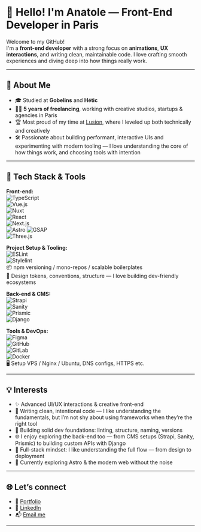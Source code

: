 # 👋 Hello! I'm Anatole — Front-End Developer in Paris

Welcome to my GitHub!  
I'm a **front-end developer** with a strong focus on **animations**, **UX interactions**, and writing clean, maintainable code. I love crafting smooth experiences and diving deep into how things really work.

---

## 🚀 About Me

- 🎓 Studied at **Gobelins** and **Hétic**  
- 👨‍💻 **5 years of freelancing**, working with creative studios, startups & agencies in Paris  
- 🏆 Most proud of my time at [Lusion](https://lusion.co), where I leveled up both technically and creatively  
- 🛠 Passionate about building performant, interactive UIs and experimenting with modern tooling — I love understanding the core of how things work, and choosing tools with intention

---

## 🧰 Tech Stack & Tools

**Front-end:**  
![TypeScript](https://img.shields.io/badge/-TypeScript-000000?style=flat-square&logo=typescript&logoColor=white)  
![Vue.js](https://img.shields.io/badge/-Vue.js-000000?style=flat-square&logo=vue.js&logoColor=white)  
![Nuxt](https://img.shields.io/badge/-Nuxt-000000?style=flat-square&logo=nuxt.js&logoColor=white)  
![React](https://img.shields.io/badge/-React-000000?style=flat-square&logo=react&logoColor=white)  
![Next.js](https://img.shields.io/badge/-Next.js-000000?style=flat-square&logo=next.js&logoColor=white)  
![Astro](https://img.shields.io/badge/-Astro-000000?style=flat-square&logo=astro&logoColor=white)
![GSAP](https://img.shields.io/badge/-GSAP-000000?style=flat-square&logo=greensock&logoColor=white)  
![Three.js](https://img.shields.io/badge/-Three.js-000000?style=flat-square&logo=three.js&logoColor=white)

**Project Setup & Tooling:**  
![ESLint](https://img.shields.io/badge/-ESLint-000000?style=flat-square&logo=eslint&logoColor=white)  
![Stylelint](https://img.shields.io/badge/-Stylelint-000000?style=flat-square&logo=stylelint&logoColor=white)  
📦 npm versioning / mono-repos / scalable boilerplates  
🧩 Design tokens, conventions, structure — I love building dev-friendly ecosystems

**Back-end & CMS:**  
![Strapi](https://img.shields.io/badge/-Strapi-000000?style=flat-square&logo=strapi&logoColor=white)  
![Sanity](https://img.shields.io/badge/-Sanity-000000?style=flat-square&logo=sanity&logoColor=white)  
![Prismic](https://img.shields.io/badge/-Prismic-000000?style=flat-square&logo=prismic&logoColor=white)  
![Django](https://img.shields.io/badge/-Django-000000?style=flat-square&logo=django&logoColor=white)

**Tools & DevOps:**  
![Figma](https://img.shields.io/badge/-Figma-000000?style=flat-square&logo=figma&logoColor=white)  
![GitHub](https://img.shields.io/badge/-GitHub-000000?style=flat-square&logo=github&logoColor=white)  
![GitLab](https://img.shields.io/badge/-GitLab-000000?style=flat-square&logo=gitlab&logoColor=white)  
![Docker](https://img.shields.io/badge/-Docker-000000?style=flat-square&logo=docker&logoColor=white)  
🖥️ Setup VPS / Nginx / Ubuntu, DNS configs, HTTPS etc.

---

## 💡 Interests

- ✨ Advanced UI/UX interactions & creative front-end  
- 🧼 Writing clean, intentional code — I like understanding the fundamentals, but I’m not shy about using frameworks when they’re the right tool  
- 🧱 Building solid dev foundations: linting, structure, naming, versions  
- 🌐 I enjoy exploring the back-end too — from CMS setups (Strapi, Sanity, Prismic) to building custom APIs with Django  
- 🔄 Full-stack mindset: I like understanding the full flow — from design to deployment  
- 🌱 Currently exploring Astro & the modern web without the noise

---

## 🌐 Let’s connect

- 🔗 [Portfolio](https://anatoletouvron.fr) 
- 💼 [LinkedIn](https://www.linkedin.com/in/anatole-touvron-28b64a163/)
- 📬 [Email me](mailto:anatoletouvronfr@@gmail.com)

---

